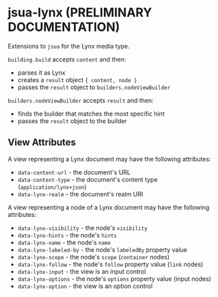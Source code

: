 # jsua-lynx (PRELIMINARY DOCUMENTATION)
Extensions to `jsua` for the Lynx media type.

`building.build` accepts `content` and then:
  * parses it as Lynx
  * creates a `result` object `{ content, node }`
  * passes the `result` object to `builders.nodeViewBuilder`

`builders.nodeViewBuilder` accepts `result` and then:
  * finds the builder that matches the most specific hint
  * passes the `result` object to the builder

## View Attributes

A view representing a Lynx document may have the following attributes:

* `data-content-url` - the document's URL
* `data-content-type` - the document's content type (`application/lynx+json`)
* `data-lynx-realm` - the document's realm URI

A view representing a node of a Lynx document may have the following attributes:

* `data-lynx-visibility` - the node's `visibility`
* `data-lynx-hints` - the node's `hints`
* `data-lynx-name` - the node's `name`
* `data-lynx-labeled-by` - the node's `labeledBy` property value
* `data-lynx-scope` - the node's `scope` (`container` nodes)
* `data-lynx-follow` - the node's `follow` property value (`link` nodes)
* `data-lynx-input` - the view is an input control
* `data-lynx-options` - the node's `options` property value (input nodes)
* `data-lynx-option` - the view is an option control
